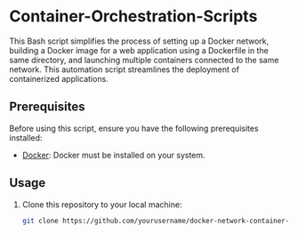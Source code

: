 # Container-Orchestration-Scripts

This Bash script simplifies the process of setting up a Docker network, building a Docker image for a web application using a Dockerfile in the same directory, and launching multiple containers connected to the same network. This automation script streamlines the deployment of containerized applications.

## Prerequisites

Before using this script, ensure you have the following prerequisites installed:

- [Docker](https://docs.docker.com/get-docker/): Docker must be installed on your system.

## Usage

1. Clone this repository to your local machine:

   ```bash
   git clone https://github.com/yourusername/docker-network-container-script.git
